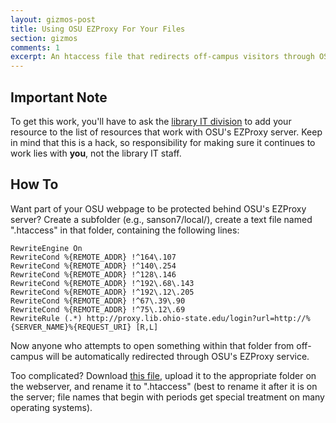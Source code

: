 ```yaml
---
layout: gizmos-post
title: Using OSU EZProxy For Your Files
section: gizmos
comments: 1
excerpt: An htaccess file that redirects off-campus visitors through OSU's EZProxy server.
---
```


## Important Note ##

To get this work, you'll have to ask the [library IT division](http://library.osu.edu/sites/it/ER/index.php) to add your resource to the list of resources that work with OSU's EZProxy server. Keep in mind that this is a hack, so responsibility for making sure it continues to work lies with **you**, not the library IT staff.

## How To ##

Want part of your OSU webpage to be protected behind OSU's EZProxy server? Create a subfolder (e.g., sanson7/local/), create a text file named ".htaccess" in that folder, containing the following lines:

	RewriteEngine On
	RewriteCond %{REMOTE_ADDR} !^164\.107
	RewriteCond %{REMOTE_ADDR} !^140\.254
	RewriteCond %{REMOTE_ADDR} !^128\.146
	RewriteCond %{REMOTE_ADDR} !^192\.68\.143 
	RewriteCond %{REMOTE_ADDR} !^192\.12\.205 
	RewriteCond %{REMOTE_ADDR} !^67\.39\.90 
	RewriteCond %{REMOTE_ADDR} !^75\.12\.69
	RewriteRule (.*) http://proxy.lib.ohio-state.edu/login?url=http://%{SERVER_NAME}%{REQUEST_URI} [R,L]

Now anyone who attempts to open something within that folder from off-campus will be automatically redirected through OSU's EZProxy service.

Too complicated? Download [this file](rename_to_dot_htaccess.txt), upload it to the appropriate folder on the webserver, and rename it to ".htaccess" (best to rename it after it is on the server; file names that begin with periods get special treatment on many operating systems).
